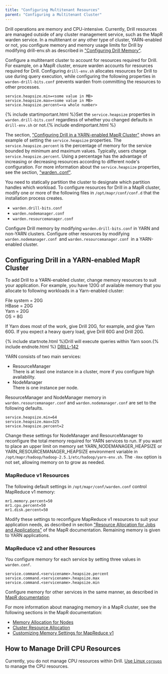 ```yaml
---
title: "Configuring Multitenant Resources"
parent: "Configuring a Multitenant Cluster"
---
```

Drill operations are memory and CPU-intensive. Currently, Drill resources are managed outside of any cluster management service, such as the MapR warden service. In a multitenant or any other type of cluster, YARN-enabled or not, you configure memory and memory usage limits for Drill by modifying drill-env.sh as described in ["Configuring Drill Memory"]({{site.baseurl}}/docs/configuring-drill-memory).

Configure a multitenant cluster to account for resources required for Drill. For example, on a MapR cluster, ensure warden accounts for resources required for Drill. Configuring `drill-env.sh` allocates resources for Drill to use during query execution, while configuring the following properties in `warden-drill-bits.conf` prevents warden from committing the resources to other processes.

    service.heapsize.min=<some value in MB>
    service.heapsize.max=<some value in MB>
    service.heapsize.percent=<a whole number>

{% include startimportant.html %}Set the `service.heapsize` properties in `warden.drill-bits.conf` regardless of whether you changed defaults in `drill-env.sh` or not.{% include endimportant.html %}

The section, ["Configuring Drill in a YARN-enabled MapR Cluster"]({{site.baseurl}}/docs/configuring-multitenant-resources#configuring-drill-in-a-yarn-enabled-mapr-cluster) shows an example of setting the `service.heapsize` properties. The `service.heapsize.percent` is the percentage of memory for the service bounded by minimum and maximum values. Typically, users change `service.heapsize.percent`. Using a percentage has the advantage of increasing or decreasing resources according to different node's configuration. For more information about the `service.heapsize` properties, see the section, ["warden.<servicename>.conf"](http://doc.mapr.com/display/MapR/warden.%3Cservicename%3E.conf).

You need to statically partition the cluster to designate which partition handles which workload. To configure resources for Drill in a MapR cluster, modify one or more of the following files in `/opt/mapr/conf/conf.d` that the installation process creates. 

* `warden.drill-bits.conf`
* `warden.nodemanager.conf`
* `warden.resourcemanager.conf`

Configure Drill memory by modifying `warden.drill-bits.conf` in YARN and non-YARN clusters. Configure other resources by modifying `warden.nodemanager.conf `and `warden.resourcemanager.conf `in a YARN-enabled cluster.

## Configuring Drill in a YARN-enabled MapR Cluster

To add Drill to a YARN-enabled cluster, change memory resources to suit your application. For example, you have 120G of available memory that you allocate to following workloads in a Yarn-enabled cluster:

File system = 20G  
HBase = 20G  
Yarn = 20G  
OS = 8G  

If Yarn does most of the work, give Drill 20G, for example, and give Yarn 60G. If you expect a heavy query load, give Drill 60G and Drill 20G.

{% include startnote.html %}Drill will execute queries within Yarn soon.{% include endnote.html %} [DRILL-142](https://issues.apache.org/jira/browse/DRILL-142)

YARN consists of two main services:

* ResourceManager  
  There is at least one instance in a cluster, more if you configure high availability.  
* NodeManager  
  There is one instance per node. 

ResourceManager and NodeManager memory in `warden.resourcemanager.conf` and
 `warden.nodemanager.conf` are set to the following defaults. 

    service.heapsize.min=64
    service.heapsize.max=325
    service.heapsize.percent=2

Change these settings for NodeManager and ResourceManager to reconfigure the total memory required for YARN services to run. If you want to place an upper limit on memory set YARN_NODEMANAGER_HEAPSIZE or YARN_RESOURCEMANAGER_HEAPSIZE environment variable in `/opt/mapr/hadoop/hadoop-2.5.1/etc/hadoop/yarn-env.sh`. The `-Xmx` option is not set, allowing memory on to grow as needed.

### MapReduce v1 Resources

The following default settings in `/opt/mapr/conf/warden.conf` control MapReduce v1 memory:

    mr1.memory.percent=50
    mr1.cpu.percent=50
    mr1.disk.percent=50

Modify these settings to reconfigure MapReduce v1 resources to suit your application needs, as described in section ["Resource Allocation for Jobs and Applications"](http://doc.mapr.com/display/MapR/Resource+Allocation+for+Jobs+and+Applications) of the MapR documentation. Remaining memory is given to YARN applications. 


### MapReduce v2 and other Resources

You configure memory for each service by setting three values in `warden.conf`.

    service.command.<servicename>.heapsize.percent
    service.command.<servicename>.heapsize.max
    service.command.<servicename>.heapsize.min

Configure memory for other services in the same manner, as described in [MapR documentation](http://doc.mapr.com/display/MapR/warden.%3Cservicename%3E.conf)

For more information about managing memory in a MapR cluster, see the following sections in the MapR documentation:

* [Memory Allocation for Nodes](http://doc.mapr.com/display/MapR/Memory+Allocation+for+Nodes)  
* [Cluster Resource Allocation](http://doc.mapr.com/display/MapR/Cluster+Resource+Allocation)  
* [Customizing Memory Settings for MapReduce v1](http://doc.mapr.com/display/MapR/Customize+Memory+Settings+for+MapReduce+v1)  

## How to Manage Drill CPU Resources
Currently, you do not manage CPU resources within Drill. [Use Linux `cgroups`](http://en.wikipedia.org/wiki/Cgroups) to manage the CPU resources.